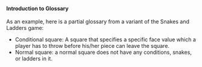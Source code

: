 <link rel="stylesheet" href="{{baseUrl}}/css/textbook.css">

<div class="website-content">

#### Introduction to Glossary

<div id="main">

<tip-box type="primary">
<include src="../../../common/definitions.md#def-glossary" />
</tip-box>

As an example, here is a partial glossary from a variant of the Snakes and Ladders game:

<tip-box>

* Conditional square: A square that specifies a specific face value which a player has to throw before his/her piece can leave the square.
* Normal square: a normal square does not have any conditions, snakes, or ladders in it.

</tip-box>

<p/>

<!-- extras ------------------------------------------------------------------------------------ -->

<panel header=":paperclip: Extras" expandable type="seamless" expanded>

  <panel header=":mortar_board: Learning Outcomes" expandable type="seamless">
    <include src="exercises.md" />
  </panel>

  <panel header=":package: Resources" expandable type="seamless">
    <include src="resources.md" />
  </panel>

  <panel header=":laughing: Humor" expandable type="seamless">
    <include src="humor.md" />
  </panel>

</panel>

</div>
</div>
